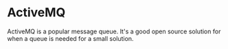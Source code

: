# ActiveMQ

ActiveMQ is a popular message queue.  It's a good open source solution for when a queue is needed for a small solution.